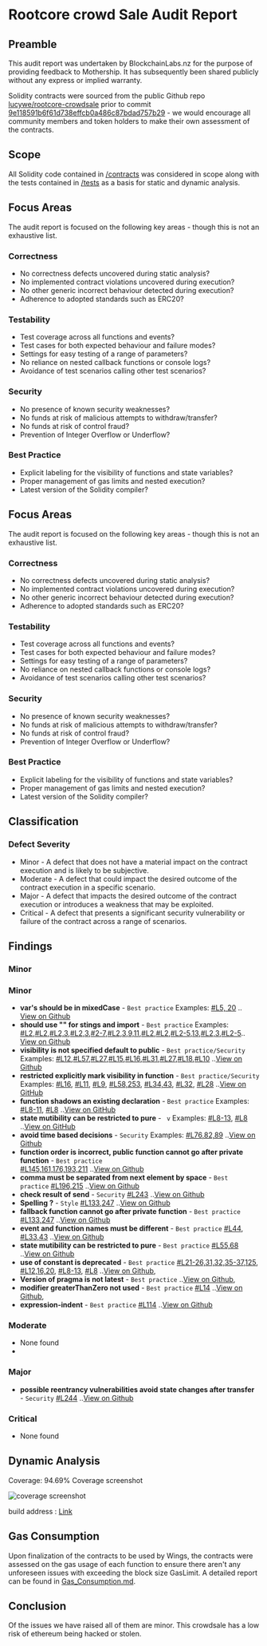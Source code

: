 # Rootcore crowd Sale Audit Report

## Preamble
This audit report was undertaken by BlockchainLabs.nz for the purpose of providing feedback to Mothership. It has subsequently been shared publicly without any express or implied warranty.

Solidity contracts were sourced from the public Github repo [lucywe/rootcore-crowdsale](https://github.com/lucywe/rootcore-crowdsale) prior to commit [9e118591b6f61d738effcb0a486c87bdad757b29](https://github.com/lucywe/rootcore-crowdsale/commit/9e118591b6f61d738effcb0a486c87bdad757b29) - we would encourage all community members and token holders to make their own assessment of the contracts.

## Scope
All Solidity code contained in [/contracts](https://github.com/lucywe/rootcore-crowdsale/tree/master/solidity/contracts) was considered in scope along with the tests contained in [/tests](https://github.com/lucywe/rootcore-crowdsale/tree/master/solidity/test) as a basis for static and dynamic analysis.

## Focus Areas
The audit report is focused on the following key areas - though this is not an exhaustive list.
### Correctness
- No correctness defects uncovered during static analysis?
- No implemented contract violations uncovered during execution?
- No other generic incorrect behaviour detected during execution?
- Adherence to adopted standards such as ERC20?
### Testability
- Test coverage across all functions and events?
- Test cases for both expected behaviour and failure modes?
- Settings for easy testing of a range of parameters?
- No reliance on nested callback functions or console logs?
- Avoidance of test scenarios calling other test scenarios?
### Security
- No presence of known security weaknesses?
- No funds at risk of malicious attempts to withdraw/transfer?
- No funds at risk of control fraud?
- Prevention of Integer Overflow or Underflow?
### Best Practice
- Explicit labeling for the visibility of functions and state variables?
- Proper management of gas limits and nested execution?
- Latest version of the Solidity compiler?

## Focus Areas
The audit report is focused on the following key areas - though this is not an exhaustive list.
### Correctness
- No correctness defects uncovered during static analysis?
- No implemented contract violations uncovered during execution?
- No other generic incorrect behaviour detected during execution?
- Adherence to adopted standards such as ERC20?
### Testability
- Test coverage across all functions and events?
- Test cases for both expected behaviour and failure modes?
- Settings for easy testing of a range of parameters?
- No reliance on nested callback functions or console logs?
- Avoidance of test scenarios calling other test scenarios?
### Security
- No presence of known security weaknesses?
- No funds at risk of malicious attempts to withdraw/transfer?
- No funds at risk of control fraud?
- Prevention of Integer Overflow or Underflow?
### Best Practice
- Explicit labeling for the visibility of functions and state variables?
- Proper management of gas limits and nested execution?
- Latest version of the Solidity compiler?

## Classification
### Defect Severity
- Minor - A defect that does not have a material impact on the contract execution and is likely to be subjective.
- Moderate - A defect that could impact the desired outcome of the contract execution in a specific scenario.
- Major - A defect that impacts the desired outcome of the contract execution or introduces a weakness that may be exploited.
- Critical - A defect that presents a significant security vulnerability or failure of the contract across a range of scenarios.
## Findings

<!-- Here goes a list of issues -->
### Minor
### Minor
- **var's should be in mixedCase** - `Best practice` Examples: [#L5, 20](https://github.com/tikonoff/rootcore/blob/master/contracts/helpers/Migrations.sol) .. [View on Github](https://github.com/tikonoff/rootcore/issues/1)
- **should use "" for stings and import** - `Best practice` Examples: [#L2](https://github.com/tikonoff/rootcore/blob/master/contracts/helpers/TestCrowdsaleController.sol),[#L2](https://github.com/tikonoff/rootcore/blob/master/contracts/helpers/TestUtils.sol),[#L2,3](https://github.com/tikonoff/rootcore/blob/master/contracts/interfaces/ISmartToken.sol),[#L2,3](https://github.com/tikonoff/rootcore/blob/master/contracts/interfaces/ITokenHolder.sol),[#2-7](https://github.com/tikonoff/rootcore/blob/master/contracts/CrowdsaleController.sol),[#L2,3,9,11](https://github.com/tikonoff/rootcore/blob/master/contracts/ERC20Token.sol),[#L2](https://github.com/tikonoff/rootcore/blob/master/contracts/Owned.sol),[#L2](https://github.com/tikonoff/rootcore/blob/master/contracts/Pausable.sol),[#L2-5,13](https://github.com/tikonoff/rootcore/blob/master/contracts/SmartToken.sol),[#L2,3](https://github.com/tikonoff/rootcore/blob/master/contracts/SmartTokenController.sol),[#L2-5](https://github.com/tikonoff/rootcore/blob/master/contracts/TokenHolder.sol).. [View on Github](https://github.com/tikonoff/rootcore/issues/2)
- **visibility is not specified default to public** - `Best practice/Security` Examples: [#L12](https://github.com/tikonoff/rootcore/blob/master/contracts/helpers/Migrations.sol),[#L57](https://github.com/tikonoff/rootcore/blob/master/contracts/CrowdsaleController.sol),[#L27](https://github.com/tikonoff/rootcore/blob/master/contracts/ERC20Token.sol),[#L15](https://github.com/tikonoff/rootcore/blob/master/contracts/Managed.sol),[#L16](https://github.com/tikonoff/rootcore/blob/master/contracts/Owned.sol),[#L31](https://github.com/tikonoff/rootcore/blob/master/contracts/SmartToken.sol),[#L27](https://github.com/tikonoff/rootcore/blob/master/contracts/SmartTokenController.sol),[#L18](https://github.com/tikonoff/rootcore/blob/master/contracts/TokenHolder.sol),[#L10](https://github.com/tikonoff/rootcore/blob/master/contracts/Utils.sol) ..[View on Github](https://github.com/tikonoff/rootcore/issues/3)
- **restricted explicitly mark visibility in function** - `Best practice/Security` Examples: [#L16](https://github.com/tikonoff/rootcore/blob/master/contracts/helpers/Migrations.sol), [#L11](https://github.com/tikonoff/rootcore/blob/master/contracts/helpers/TestCrowdsaleController.sol), [#L9](https://github.com/tikonoff/rootcore/blob/master/contracts/helpers/TestERC20Token.sol), [#L58,253](https://github.com/tikonoff/rootcore/blob/master/contracts/CrowdsaleController.sol), [#L34,43](https://github.com/tikonoff/rootcore/blob/master/contracts/Pausable.sol), [#L32](https://github.com/tikonoff/rootcore/blob/master/contracts/SmartToken.sol), [#L28](https://github.com/tikonoff/rootcore/blob/master/contracts/SmartTokenController.sol) ..[View on GitHub](https://github.com/tikonoff/rootcore/issues/4)
- **function shadows an existing declaration** - `Best practice` Examples: [#L8-11](https://github.com/tikonoff/rootcore/blob/master/contracts/interfaces/IERC20Token.sol), [#L8](https://github.com/tikonoff/rootcore/blob/master/contracts/interfaces/IOwned.sol) ..[View on GitHub](https://github.com/tikonoff/rootcore/issues/5)
- **state mutibility can be restricted to pure** - ` v` Examples:
[#L8-13](https://github.com/tikonoff/rootcore/blob/master/contracts/interfaces/IERC20Token.sol), [#L8](https://github.com/tikonoff/rootcore/blob/master/contracts/interfaces/IOwned.sol) ..[View on GitHub](https://github.com/tikonoff/rootcore/issues/6)
- **avoid time based decisions** - `Security` Examples:
[#L76,82,89](https://github.com/tikonoff/rootcore/blob/master/contracts/CrowdsaleController.sol) ..[View on Github](https://github.com/tikonoff/rootcore/issues/7)
- **function order is incorrect, public function cannot
  go after private function** - `Best practice`  
[#L145,161,176,193,211](https://github.com/tikonoff/rootcore/blob/master/contracts/CrowdsaleController.sol) ..[View on Github](https://github.com/tikonoff/rootcore/issues/8)
- **comma must be separated from next element
  by space** - `Best practice`
  [#L196,215](https://github.com/tikonoff/rootcore/blob/master/contracts/CrowdsaleController.sol) ..[View on Github](https://github.com/tikonoff/rootcore/issues/9)
- **check result of send** - `Security`
  [#L243](https://github.com/tikonoff/rootcore/blob/master/contracts/CrowdsaleController.sol) ..[View on Github](https://github.com/tikonoff/rootcore/issues/10)
- **Spelling ?** - `Style`
  [#L133,247](https://github.com/tikonoff/rootcore/blob/master/contracts/CrowdsaleController.sol) ..[View on Github](https://github.com/tikonoff/rootcore/issues/12)
- **fallback function cannot go after private function** - `Best practice`
  [#L133,247](https://github.com/tikonoff/rootcore/blob/master/contracts/CrowdsaleController.sol) ..[View on Github](https://github.com/tikonoff/rootcore/issues/13)
- **event and function names must be different** - `Best practice`
  [#L44](https://github.com/tikonoff/rootcore/blob/master/contracts/ERC20Token.sol), [#L33,43](https://github.com/tikonoff/rootcore/blob/master/contracts/Pausable.sol) ..[View on Github](https://github.com/tikonoff/rootcore/issues/14)
- **state mutibility can be restricted to pure** - `Best practice`
  [#L55,68](https://github.com/tikonoff/rootcore/blob/master/contracts/Utils.sol) ..[View on Github](https://github.com/tikonoff/rootcore/issues/15)
- **use of constant is deprecated** - `Best practice`
  [#L21-26,31,32,35-37,125](https://github.com/tikonoff/rootcore/blob/master/contracts/CrowdsaleController.sol), [#L12,16,20](https://github.com/tikonoff/rootcore/blob/master/contracts/helpers/TestUtils.sol), [#L8-13](https://github.com/tikonoff/rootcore/blob/master/contracts/interfaces/IERC20Token.sol), [#L8](https://github.com/tikonoff/rootcore/blob/master/contracts/interfaces/IOwned.sol) ..[View on Github](https://github.com/tikonoff/rootcore/issues/16),
- **Version of pragma is not latest** - `Best practice`
  ..[View on Github](https://github.com/tikonoff/rootcore/issues/18),
- **modifier greaterThanZero not used** - `Best practice`
  [#L14](https://github.com/tikonoff/rootcore/blob/master/contracts/helpers/TestUtils.sol) ..[View on Github](https://github.com/tikonoff/rootcore/issues/22),
- **expression-indent** - `Best practice`
  [#L114](https://github.com/tikonoff/rootcore/blob/master/contracts/CrowdsaleController.sol) ..[View on Github](https://github.com/tikonoff/rootcore/issues/23)

### Moderate
- None found
-
### Major
- **possible reentrancy vulnerabilities avoid state changes after transfer** - `Security`
  [#L244](https://github.com/tikonoff/rootcore/blob/master/contracts/CrowdsaleController.sol) ..[View on Github](https://github.com/tikonoff/rootcore/issues/11)

### Critical
- None found


## Dynamic Analysis
Coverage: 94.69%
Coverage screenshot

<img alt="coverage screenshot" src="http://www.brucelihunting4ajob.info/img/tmp/Coverage_screenshot.png">

build address : [Link](https://travis-ci.org/ryu9827/rootcore/builds/334233219)

## Gas Consumption

Upon finalization of the contracts to be used by Wings, the contracts were assessed on the gas usage of each function to ensure there aren't any unforeseen issues with exceeding the block size GasLimit. A detailed report can be found in [Gas_Consumption.md](https://github.com/tikonoff/rootcore/blob/master/audit/Gas_consumption_report.md).



## Conclusion
Of the issues we have raised all of them are minor. This crowdsale has a low risk of ethereum being hacked or stolen.
